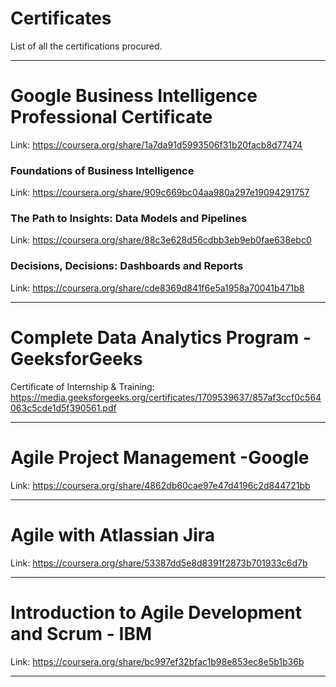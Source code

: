 # Certificates
List of all the certifications procured.
_________________________________________________________________
# Google Business Intelligence Professional Certificate
Link: https://coursera.org/share/1a7da91d5993506f31b20facb8d77474

### Foundations of Business Intelligence
Link: https://coursera.org/share/909c669bc04aa980a297e19094291757

### The Path to Insights: Data Models and Pipelines
Link: https://coursera.org/share/88c3e628d56cdbb3eb9eb0fae638ebc0

### Decisions, Decisions: Dashboards and Reports
Link: https://coursera.org/share/cde8369d841f6e5a1958a70041b471b8

___________________________________________________________________
# Complete Data Analytics Program - GeeksforGeeks
Certificate of Internship & Training: https://media.geeksforgeeks.org/certificates/1709539637/857af3ccf0c564063c5cde1d5f390561.pdf
___________________________________________________________________
# Agile Project Management -Google
Link: https://coursera.org/share/4862db60cae97e47d4196c2d844721bb
___________________________________________________________________

# Agile with Atlassian Jira
Link: https://coursera.org/share/53387dd5e8d8391f2873b701933c6d7b
_________________________________________________________________

# Introduction to Agile Development and Scrum - IBM
Link: https://coursera.org/share/bc997ef32bfac1b98e853ec8e5b1b36b
_________________________________________________________________
